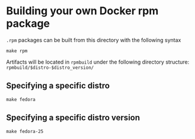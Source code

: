 # Building your own Docker rpm package

`.rpm` packages can be built from this directory with the following syntax

```shell
make rpm
```

Artifacts will be located in `rpmbuild` under the following directory structure:
`rpmbuild/$distro-$distro_version/`

## Specifying a specific distro

```shell
make fedora
```

## Specifying a specific distro version
```shell
make fedora-25
```